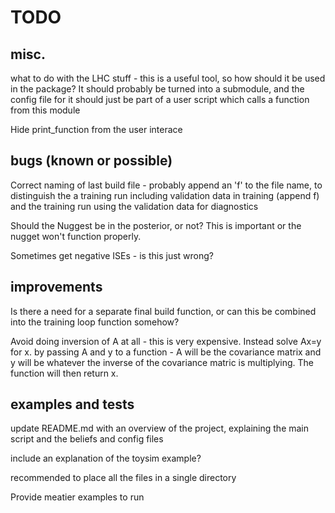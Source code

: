 # TODO

## misc.
what to do with the LHC stuff - this is a useful tool, so how should it be used in the package? It should probably be turned into a submodule, and the config file for it should just be part of a user script which calls a function from this module

Hide print_function from the user interace

## bugs (known or possible)
Correct naming of last build file - probably append an 'f' to the file name, to distinguish the a training run including validation data in training (append f) and the training run using the validation data for diagnostics

Should the Nuggest be in the posterior, or not? This is important or the nugget won't function properly.

Sometimes get negative ISEs - is this just wrong?

## improvements
Is there a need for a separate final build function, or can this be combined into the training loop function somehow?

Avoid doing inversion of A at all - this is very expensive. Instead solve Ax=y for x. by passing A and y to a function - A will be the covariance matrix and y will be whatever the inverse of the covariance matric is multiplying. The function will then return x.

## examples and tests
update README.md with an overview of the project, explaining the main script and the beliefs and config files

include an explanation of the toysim example?

recommended to place all the files in a single directory

Provide meatier examples to run

